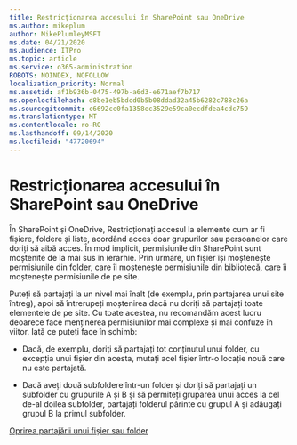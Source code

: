 ```yaml
---
title: Restricționarea accesului în SharePoint sau OneDrive
ms.author: mikeplum
author: MikePlumleyMSFT
ms.date: 04/21/2020
ms.audience: ITPro
ms.topic: article
ms.service: o365-administration
ROBOTS: NOINDEX, NOFOLLOW
localization_priority: Normal
ms.assetid: af1b936b-0475-497b-a6d3-e671aef7b717
ms.openlocfilehash: d8be1eb5bdcd0b5b08ddad32a45b6282c788c26a
ms.sourcegitcommit: c6692ce0fa1358ec3529e59ca0ecdfdea4cdc759
ms.translationtype: MT
ms.contentlocale: ro-RO
ms.lasthandoff: 09/14/2020
ms.locfileid: "47720694"
---
```

# <a name="restrict-access-in-sharepoint-or-onedrive"></a>Restricționarea accesului în SharePoint sau OneDrive

În SharePoint și OneDrive, Restricționați accesul la elemente cum ar fi fișiere, foldere și liste, acordând acces doar grupurilor sau persoanelor care doriți să aibă acces. În mod implicit, permisiunile din SharePoint sunt moștenite de la mai sus în ierarhie. Prin urmare, un fișier își moștenește permisiunile din folder, care îi moștenește permisiunile din bibliotecă, care îi moștenește permisiunile de pe site.
  
Puteți să partajați la un nivel mai înalt (de exemplu, prin partajarea unui site întreg), apoi să întrerupeți moștenirea dacă nu doriți să partajați toate elementele de pe site. Cu toate acestea, nu recomandăm acest lucru deoarece face menținerea permisiunilor mai complexe și mai confuze în viitor. Iată ce puteți face în schimb:
  
- Dacă, de exemplu, doriți să partajați tot conținutul unui folder, cu excepția unui fișier din acesta, mutați acel fișier într-o locație nouă care nu este partajată.
    
- Dacă aveți două subfoldere într-un folder și doriți să partajați un subfolder cu grupurile A și B și să permiteți gruparea unui acces la cel de-al doilea subfolder, partajați folderul părinte cu grupul A și adăugați grupul B la primul subfolder.
    
[Oprirea partajării unui fișier sau folder ](https://go.microsoft.com/fwlink/?linkid=2008861)
  


